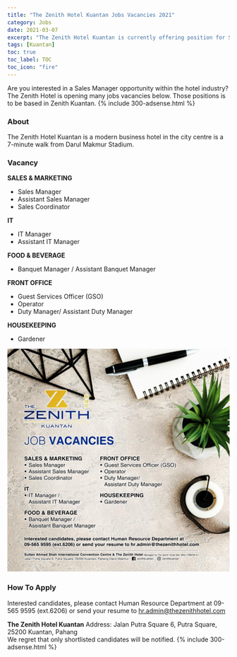```yaml
---
title: "The Zenith Hotel Kuantan Jobs Vacancies 2021" 
category: Jobs 
date: 2021-03-07
excerpt: "The Zenith Hotel Kuantan is currently offering position for Sales Manager" 
tags: [Kuantan] 
toc: true 
toc_label: TOC 
toc_icon: "fire" 
--- 
```


Are you interested in a Sales Manager opportunity within the hotel industry? The Zenith Hotel is opening many jobs vacancies below. Those positions is to be based in Zenith Kuantan. 
{% include 300-adsense.html %} 

### About
The Zenith Hotel Kuantan is a modern business hotel in the city centre is a 7-minute walk from Darul Makmur Stadium.

### Vacancy
**SALES & MARKETING**
- Sales Manager
- Assistant Sales Manager
- Sales Coordinator

**IT**
- IT Manager
- Assistant IT Manager

**FOOD & BEVERAGE**
- Banquet Manager / Assistant Banquet Manager

**FRONT OFFICE**
- Guest Services Officer (GSO)
- Operator
- Duty Manager/ Assistant Duty Manager

**HOUSEKEEPING**
- Gardener

![The Zenith Hotel Kuantan Jobs Vacancies 2021!](/assets/images/2021-03/the-zenith-kuantan-jobs-vacancis-2021.jpg "The Zenith Hotel Kuantan Jobs Vacancies 2021")

### How To Apply
Interested candidates, please contact Human Resource Department at
09-565 9595 (ext.6206) or send your resume to hr.admin@thezenithhotel.com

**The Zenith Hotel Kuantan**
Address: Jalan Putra Square 6, Putra Square, 25200 Kuantan, Pahang<br/>
We regret that only shortlisted candidates will be notified.
{% include 300-adsense.html %} 